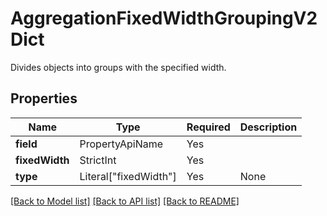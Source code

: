 # AggregationFixedWidthGroupingV2Dict

Divides objects into groups with the specified width.

## Properties
| Name | Type | Required | Description |
| ------------ | ------------- | ------------- | ------------- |
**field** | PropertyApiName | Yes |  |
**fixedWidth** | StrictInt | Yes |  |
**type** | Literal["fixedWidth"] | Yes | None |


[[Back to Model list]](../../README.md#models-v1-link) [[Back to API list]](../../README.md#documentation-for-api-endpoints) [[Back to README]](../../README.md)
